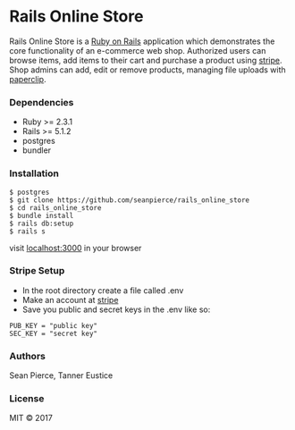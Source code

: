 # Rails Online Store

Rails Online Store is a <a href="http://rubyonrails.org/">Ruby on Rails</a> application which demonstrates the core functionality of an e-commerce web shop. Authorized users can browse items, add items to their cart and purchase a product using <a href="https://stripe.com/">stripe</a>. Shop admins can add, edit or remove products, managing file uploads with <a href="https://github.com/thoughtbot/paperclip">paperclip</a>.

### Dependencies
* Ruby >= 2.3.1
* Rails >= 5.1.2
* postgres
* bundler

### Installation
```
$ postgres
$ git clone https://github.com/seanpierce/rails_online_store
$ cd rails_online_store
$ bundle install
$ rails db:setup
$ rails s
```

visit <a href="https://localhost:3000">localhost:3000</a> in your browser

### Stripe Setup
* In the root directory create a file called .env
* Make an account at <a href="https://stripe.com/">stripe</a>
* Save you public and secret keys in the .env like so:

```
PUB_KEY = "public key"
SEC_KEY = "secret key"
```


### Authors
Sean Pierce, Tanner Eustice

### License
MIT &copy; 2017
